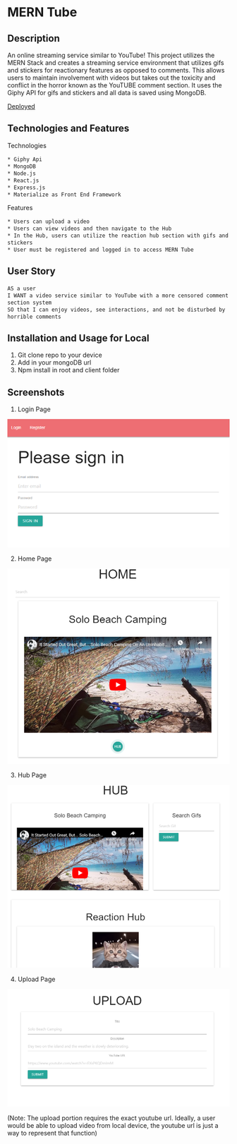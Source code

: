 # MERN Tube

## Description

An online streaming service similar to YouTube! This project utilizes the MERN Stack and creates a streaming service environment that utilizes gifs and stickers for reactionary features as opposed to comments. This allows users to maintain involvement with videos but takes out the toxicity and conflict in the horror known as the YouTUBE comment section. It uses the Giphy API for gifs and stickers and all data is saved using MongoDB. 

[Deployed](https://pure-badlands-52253.herokuapp.com/)

## Technologies and Features

Technologies
```
* Giphy Api
* MongoDB
* Node.js
* React.js
* Express.js
* Materialize as Front End Framework
```
Features
```
* Users can upload a video
* Users can view videos and then navigate to the Hub
* In the Hub, users can utilize the reaction hub section with gifs and stickers
* User must be registered and logged in to access MERN Tube

```

## User Story
```
AS a user
I WANT a video service similar to YouTube with a more censored comment section system
SO that I can enjoy videos, see interactions, and not be disturbed by horrible comments

```
## Installation and Usage for Local
1. Git clone repo to your device
2. Add in your mongoDB url 
3. Npm install in root and client folder


## Screenshots

1. Login Page 

![Alt text](/screenshots/login.PNG "Optional Title")

2. Home Page

![Alt text](/screenshots/home.PNG "Optional Title")

3. Hub Page

![Alt text](/screenshots/hub.PNG "Optional Title")

4. Upload Page

![Alt text](/screenshots/upload.PNG "Optional Title")

(Note: The upload portion requires the exact youtube url. Ideally, a user would be able to upload video from local device, the youtube url is just a way to represent that function)
